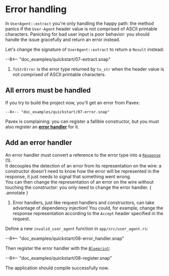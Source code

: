 # Error handling

In `UserAgent::extract` you're only handling the happy path:
the method panics if the `User-Agent` header value is not comprised of ASCII printable characters.
Panicking for bad user input is poor behavior: you should handle the issue gracefully and return an error instead.

Let's change the signature of `UserAgent::extract` to return a `Result` instead:

--8<-- "doc_examples/quickstart/07-extract.snap"

1. `ToStrError` is the error type returned by `to_str` when the header value is not comprised of ASCII printable characters.

## All errors must be handled

If you try to build the project now, you'll get an error from Pavex:

```ansi-color
--8<-- "doc_examples/quickstart/07-error.snap"
```

Pavex is complaining: you can register a fallible constructor, but you must also register an 
[**error handler**](../../guide/errors/error_handlers.md) for it.

## Add an error handler

An error handler must convert a reference to the error type into a [`Response`][Response] (1).  
It decouples the detection of an error from its representation on the wire: a constructor doesn't need to know how the
error will be represented in the response, it just needs to signal that something went wrong.  
You can then change the representation of an error on the wire without touching the constructor: you only need to change
the
error handler.
{ .annotate }

1. Error handlers, just like request handlers and constructors, can take advantage of dependency injection!
   You could, for example, change the response representation according to the `Accept` header specified in the request.

Define a new `invalid_user_agent` function in `app/src/user_agent.rs`:

--8<-- "doc_examples/quickstart/08-error_handler.snap"

Then register the error handler with the [`Blueprint`][Blueprint]:

--8<-- "doc_examples/quickstart/08-register.snap"

The application should compile successfully now.


[Blueprint]: ../../api_reference/pavex/blueprint/struct.Blueprint.html

[Response]: ../../api_reference/pavex/response/struct.Response.html
